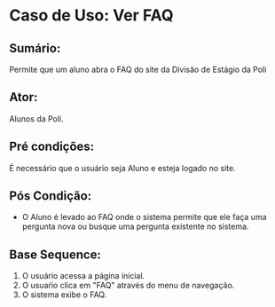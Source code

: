 # Caso de Uso: Ver FAQ

## Sumário: 
Permite que um aluno abra o FAQ do site da Divisão de Estágio da Poli

## Ator:
Alunos da Poli.

## Pré condições:
É necessário que o usuário seja Aluno e esteja logado no site.

## Pós Condição:
* O Aluno é levado ao FAQ onde o sistema permite que ele faça uma pergunta nova ou busque uma pergunta existente no sistema.

## Base Sequence:
1. O usuário acessa a página inicial.
2. O usuaŕio clica em "FAQ" através do menu de navegação.
3. O sistema exibe o FAQ.
